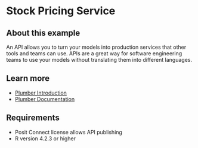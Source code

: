 # Stock Pricing Service

## About this example

An API allows you to turn your models into production services that other tools and teams can use. APIs are a great way for software engineering teams to use your models without translating them into different languages.


## Learn more

* [Plumber Introduction](https://www.rplumber.io/)
* [Plumber Documentation](https://www.rplumber.io/docs/)

## Requirements

* Posit Connect license allows API publishing
* R version 4.2.3 or higher
